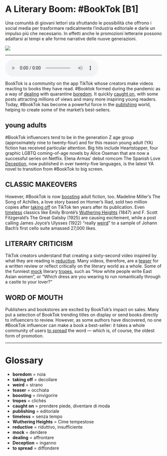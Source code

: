 # A Literary Boom: #BookTok   [B1]

Una comunità di giovani lettori sta sfruttando le possibilità che offrono i social media per trasformare radicalmente l’industria editoriale e darle un impulso più che necessario. In effetti anche le promozioni letterarie possono adattarsi ai tempi e alle forme narrative delle nuove generazioni.

![](A%20Literary%20Boom%20#BookTok.jpg)

--------------

<div>
<audio controls autoplay>
    <source src="https://raw.githubusercontent.com/dartie/speakup/main/2022-12/A%20Literary%20Boom%20#BookTok.mp3" type="audio/mpeg">
</audio>
</div>


BookTok is a community on the app TikTok whose creators make videos reacting to books they have read. #Booktok formed during the pandemic as a way of [dealing](## "affrontare") with quarantine [boredom](## "noia"). It quickly [caught on](## "prendere piede, diventare di moda"), with some posts attracting millions of views and many more inspiring young readers. Today, #BookTok has become a powerful force in the [publishing](## "editoriale") world, helping to create some of the market’s best-sellers.

## young adults
#BookTok influencers tend to be in the generation Z age group (approximately nine to twenty-four) and for this reason young adult (YA) fiction has received particular attention. Big hits include Heartstopper, four graphic LGBTQ coming-of-age novels by Alice Oseman that are now a successful series on Netflix. Elena Armas’ debut romcom The Spanish Love [Deception](## "inganno"), now published in over twenty-five languages, is the latest YA novel to transition from #BookTok to big screen. 

## CLASSIC MAKEOVERS 
However, #BookTok is now [boosting](## "rinvigorire") adult fiction, too. Madeline Miller’s The Song of Achilles, a love story based on Homer’s Iliad, sold two million copies after [taking off](## "decollare") on TikTok ten years after its publication. Even [timeless](## "senza tempo") classics like Emily Brontë’s [Wuthering Heights](## "Cime tempestose") (1847) and F. Scott Fitzgerald’s The Great Gatsby (1925) are causing excitement, while a post calling James Joyce’s Ulysses (1922) “really [weird](## "strano")” to a sample of Johann Bach’s first cello suite amassed 27,000 likes.

## LITERARY CRITICISM
TikTok creators understand that creating a sixty-second video inspired by what they are reading is [reductive](## "riduttivo, insufficiente"). Many videos, therefore, are a [teaser](## "occhiata") for a written review or reflect critically on the literary world as a whole. Some of the funniest [mock](## "deridere") literary [tropes](## "clichés"), such as “How white people write East Asian women”, or “Which dress are you wearing to run romantically through a castle to your lover?”

## WORD OF MOUTH
Publishers and bookstores are excited by BookTok’s impact on sales. Many put a selection of BookTok trending titles on display or send books directly to influencers to review. However, as some authors have discovered, no one #BookTok influencer can make a book a best-seller: it takes a whole community of users [to spread](## "diffondere") the word — which is, of course, the oldest form of promotion.

--------------

<div style = "display:block; clear:both; page-break-after:always;"></div>

# Glossary
* **boredom** = noia
* **taking off** = decollare
* **weird** = strano
* **teaser** = occhiata
* **boosting** = rinvigorire
* **tropes** = clichés
* **caught on** = prendere piede, diventare di moda
* **publishing** = editoriale
* **timeless** = senza tempo
* **Wuthering Heights** = Cime tempestose
* **reductive** = riduttivo, insufficiente
* **mock** = deridere
* **dealing** = affrontare
* **Deception** = inganno
* **to spread** = diffondere
